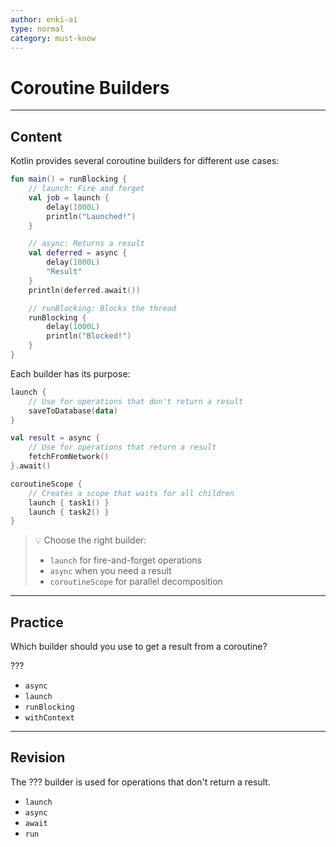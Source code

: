 ```yaml
---
author: enki-ai
type: normal
category: must-know
---
```


# Coroutine Builders

---
## Content

Kotlin provides several coroutine builders for different use cases:

```kotlin
fun main() = runBlocking {
    // launch: Fire and forget
    val job = launch {
        delay(1000L)
        println("Launched!")
    }

    // async: Returns a result
    val deferred = async {
        delay(1000L)
        "Result"
    }
    println(deferred.await())

    // runBlocking: Blocks the thread
    runBlocking {
        delay(1000L)
        println("Blocked!")
    }
}
```

Each builder has its purpose:
```kotlin
launch {
    // Use for operations that don't return a result
    saveToDatabase(data)
}

val result = async {
    // Use for operations that return a result
    fetchFromNetwork()
}.await()

coroutineScope {
    // Creates a scope that waits for all children
    launch { task1() }
    launch { task2() }
}
```

> 💡 Choose the right builder:
> - `launch` for fire-and-forget operations
> - `async` when you need a result
> - `coroutineScope` for parallel decomposition
---

## Practice

Which builder should you use to get a result from a coroutine?

???

- `async`
- `launch`
- `runBlocking`
- `withContext`

---

## Revision

The ??? builder is used for operations that don't return a result.

- `launch`
- `async`
- `await`
- `run`
